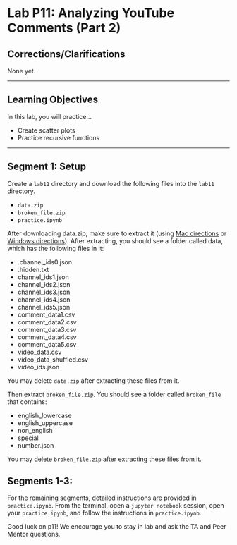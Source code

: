 # Lab P11: Analyzing YouTube Comments (Part 2)

<h2> Corrections/Clarifications </h2>

None yet.

------------------------------
## Learning Objectives

In this lab, you will practice...
* Create scatter plots
* Practice recursive functions

------------------------------
## Segment 1: Setup

Create a `lab11` directory and download the following files into the `lab11` directory.

* `data.zip`
* `broken_file.zip`
* `practice.ipynb`

After downloading data.zip, make sure to extract it (using [Mac directions](http://osxdaily.com/2017/11/05/how-open-zip-file-mac/) or [Windows directions](https://support.microsoft.com/en-us/help/4028088/windows-zip-and-unzip-files)). After extracting, you should see a folder called data, which has the following files in it:

* .channel_ids0.json
* .hidden.txt
* channel_ids1.json
* channel_ids2.json
* channel_ids3.json
* channel_ids4.json
* channel_ids5.json
* comment_data1.csv
* comment_data2.csv
* comment_data3.csv
* comment_data4.csv
* comment_data5.csv
* video_data.csv
* video_data_shuffled.csv
* video_ids.json

You may delete `data.zip` after extracting these files from it.

Then extract `broken_file.zip`. You should see a folder called `broken_file` that contains:
* english_lowercase
* english_uppercase
* non_english
* special
* number.json

You may delete `broken_file.zip` after extracting these files from it.

## Segments 1-3: 
For the remaining segments, detailed instructions are provided in `practice.ipynb`. From the terminal, open a `jupyter notebook` session, open your `practice.ipynb`, and follow the instructions in `practice.ipynb`.

Good luck on p11! We encourage you to stay in lab and ask the TA and Peer Mentor questions.
